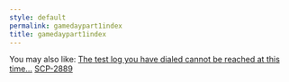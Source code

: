 ```yaml
---
style: default
permalink: gamedaypart1index
title: gamedaypart1index
---
```

You may also like:
[The test log you have dialed cannot be reached at this time...](http://scp-wiki.net/test-log-scp-926-1)
[SCP-2889](http://scp-wiki.net/scp-2889)